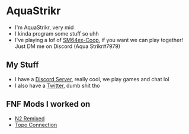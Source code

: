 # AquaStrikr
* I'm AquaStrikr, very mid
* I kinda program some stuff so uhh
* I've playing a lof of [SM64ex-Coop](https://github.com/djoslin0/sm64ex-coop), if you want we can play together! Just DM me on Discord (Aqua Strikr#7979)

## My Stuff
* I have a [Discord Server](https://discord.gg/QjbQDNSTaF), really cool, we play games and chat lol
* I also have a [Twitter](https://twitter.com/aqua_strikr), dumb shit tho

## FNF Mods I worked on
* [N2 Remixed](https://gamebanana.com/mods/342830)
* [Topo Connection](https://gamejolt.com/games/TopoConnection/694837)
